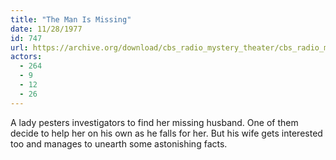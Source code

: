 ```yaml
---
title: "The Man Is Missing"
date: 11/28/1977
id: 747
url: https://archive.org/download/cbs_radio_mystery_theater/cbs_radio_mystery_theater-0701-0750.zip/cbs_radio_mystery_theater-0701-0750%2Fcbsrmt_0747_the_man_is_missing.mp3
actors:
  - 264
  - 9
  - 12
  - 26
---
```

A lady pesters investigators to find her missing husband. One of them decide to help her on his own as he falls for her. But his wife gets interested too and manages to unearth some astonishing facts.